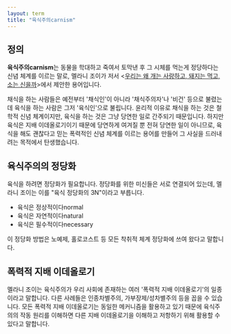 ```yaml
---
layout: term
title: "육식주의carnism"
---
```

## 정의

**육식주의carnism**는 동물을 학대하고 죽여서 토막낸 후 그 시체를 먹는게 정당하다는 신념 체계를 이르는 말로, 멜라니 조이가 저서 \<[우리는 왜 개는 사랑하고, 돼지는 먹고, 소는 신을까](/2020/02/22/why-we-love-dogs.html)\>에서 제안한 용어입니다.

채식을 하는 사람들은 예전부터 '채식인'이 아니라 '채식주의자'나 '비건' 등으로 불렸는데 육식을 하는 사람은 그저 '육식인'으로 불립니다. 윤리적 이유로 채식을 하는 것은 철학적 신념 체계이지만, 육식을 하는 것은 그냥 당연한 일로 간주되기 때문입니다. 하지만 육식은 지배 이데올로기이기 때문에 당연하게 여겨질 뿐 전혀 당연한 일이 아니므로, 육식을 해도 괜찮다고 믿는 폭력적인 신념 체계를 이르는 용어를 만들어 그 사실을 드러내려는 목적에서 탄생했습니다.

## 육식주의의 정당화

육식을 하려면 정당화가 필요합니다. 정당화를 위한 미신들은 서로 연결되어 있는데, 멜라니 조이는 이를 "육식 정당화의 3N"이라고 부릅니다.

* 육식은 정상적이다normal
* 육식은 자연적이다natural
* 육식은 필수적이다necessary

이 정당화 방법은 노예제, 홀로코스트 등 모든 착취적 체계 정당화에 쓰여 왔다고 말합니다.

## 폭력적 지배 이데올로기

멜라니 조이는 육식주의가 우리 사회에 존재하는 여러 '폭력적 지배 이데올로기'의 일종이라고 말합니다. 다른 사례들은 인종차별주의, 가부장제/성차별주의 등을 꼽을 수 있습니다. 모든 폭력적 지배 이데올로기는 동일한 메커니즘을 활용하고 있기 때문에 육식주의의 작동 원리를 이해하면 다른 지배 이데올로기을 이해하고 저항하기 위해 활용할 수 있다고 말합니다.
